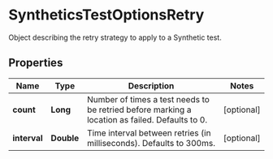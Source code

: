 # SyntheticsTestOptionsRetry

Object describing the retry strategy to apply to a Synthetic test.

## Properties

| Name         | Type       | Description                                                                                    | Notes      |
| ------------ | ---------- | ---------------------------------------------------------------------------------------------- | ---------- |
| **count**    | **Long**   | Number of times a test needs to be retried before marking a location as failed. Defaults to 0. | [optional] |
| **interval** | **Double** | Time interval between retries (in milliseconds). Defaults to 300ms.                            | [optional] |

